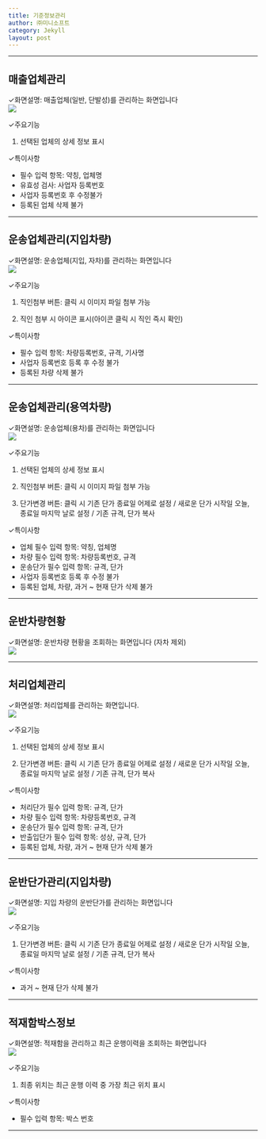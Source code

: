 ```yaml
---
title: 기준정보관리
author: ㈜미니소프트
category: Jekyll
layout: post
---
```


***

## 매출업체관리
✓화면설명: 매출업체(일반, 단발성)를 관리하는 화면입니다  
![](/images/bas/sales_cust.png)

✓주요기능  
1) 선택된 업체의 상세 정보 표시

✓특이사항
- 필수 입력 항목: 약칭, 업체명
- 유효성 검사: 사업자 등록번호
- 사업자 등록번호 후 수정불가
- 등록된 업체 삭제 불가

***

## 운송업체관리(지입차량)
✓화면설명: 운송업체(지입, 자차)를 관리하는 화면입니다  
![](/images/bas/trans_cust_cd.png)

✓주요기능  
1) 직인첨부 버튼: 클릭 시 이미지 파일 첨부 가능  

2) 직인 첨부 시 아이콘 표시(아이콘 클릭 시 직인 즉시 확인)

✓특이사항
- 필수 입력 항목: 차량등록번호, 규격, 기사명
- 사업자 등록번호 등록 후 수정 불가
- 등록된 차량 삭제 불가

***

## 운송업체관리(용역차량)
✓화면설명: 운송업체(용차)를 관리하는 화면입니다  
![](/images/bas/trans_cust_cb.png)

✓주요기능  
1) 선택된 업체의 상세 정보 표시  

2) 직인첨부 버튼: 클릭 시 이미지 파일 첨부 가능  

3) 단가변경 버튼: 클릭 시 기존 단가 종료일 어제로 설정 / 새로운 단가 시작일 오늘, 종료일 마지막 날로 설정 / 기존 규격, 단가 복사  

✓특이사항
- 업체 필수 입력 항목: 약칭, 업체명
- 차량 필수 입력 항목: 차량등록번호, 규격
- 운송단가 필수 입력 항목: 규격, 단가
- 사업자 등록번호 등록 후 수정 불가
- 등록된 업체, 차량, 과거 ~ 현재 단가 삭제 불가

***

## 운반차량현황
✓화면설명: 운반차량 현황을 조회하는 화면입니다 (자차 제외)  
![](/images/bas/trans_car_list.png)

***

## 처리업체관리
✓화면설명: 처리업체를 관리하는 화면입니다.  
![](/images/bas/disposal_cust_management.png)

✓주요기능  
1) 선택된 업체의 상세 정보 표시  

2) 단가변경 버튼: 클릭 시 기존 단가 종료일 어제로 설정 / 새로운 단가 시작일 오늘, 종료일 마지막 날로 설정 / 기존 규격, 단가 복사  

✓특이사항
- 처리단가 필수 입력 항목: 규격, 단가
- 차량 필수 입력 항목: 차량등록번호, 규격
- 운송단가 필수 입력 항목: 규격, 단가
- 반출입단가 필수 입력 항목: 성상, 규격, 단가
- 등록된 업체, 차량, 과거 ~ 현재 단가 삭제 불가

***

## 운반단가관리(지입차량)
✓화면설명: 지입 차량의 운반단가를 관리하는 화면입니다  
![](/images/bas/trans_cost_management_cd.png)

✓주요기능  
1) 단가변경 버튼: 클릭 시 기존 단가 종료일 어제로 설정 / 새로운 단가 시작일 오늘, 종료일 마지막 날로 설정 / 기존 규격, 단가 복사

✓특이사항
- 과거 ~ 현재 단가 삭제 불가

***

## 적재함박스정보
✓화면설명: 적재함을 관리하고 최근 운행이력을 조회하는 화면입니다  
![](/images/bas/box_info.png)

✓주요기능  
1) 최종 위치는 최근 운행 이력 중 가장 최근 위치 표시  

✓특이사항
- 필수 입력 항목: 박스 번호

***
